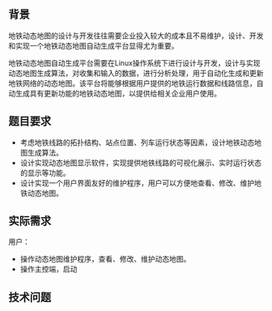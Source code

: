 
## 背景

地铁动态地图的设计与开发往往需要企业投入较大的成本且不易维护，设计、开发和实现一个地铁动态地图自动生成平台显得尤为重要。

地铁动态地图自动生成平台需要在Linux操作系统下进行设计与开发，设计与实现动态地图生成算法，对收集和输入的数据，进行分析处理，用于自动化生成和更新地铁网络的动态地图。该平台将能够根据用户提供的地铁运行数据和线路信息，自动生成具有更新功能的地铁动态地图，以提供给相关企业用户使用。

## 题目要求

- 考虑地铁线路的拓扑结构、站点位置、列车运行状态等因素，设计地铁动态地图生成算法。
- 设计实现动态地图显示软件，实现提供地铁线路的可视化展示、实时运行状态的显示等功能。
- 设计实现一个用户界面友好的维护程序，用户可以方便地查看、修改、维护地铁动态地图。

## 实际需求

用户：
- 操作动态地图维护程序，查看、修改、维护动态地图。
- 操作主控端，启动

## 技术问题

